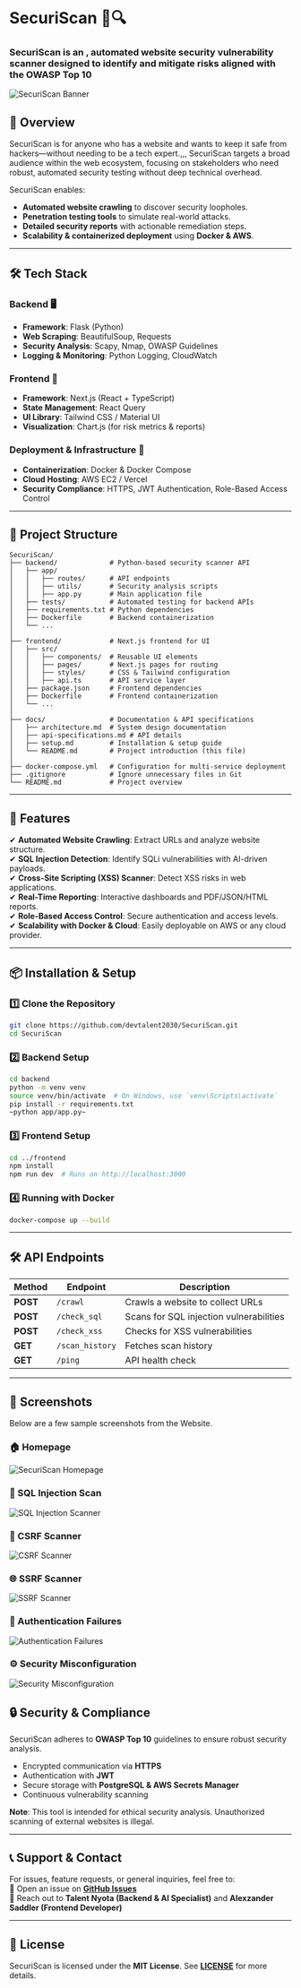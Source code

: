 # **SecuriScan** 🚀🔍

### **SecuriScan is an , automated website security vulnerability scanner designed to identify and mitigate risks aligned with the OWASP Top 10**

![SecuriScan Banner](/securiscan-frontend/public/images/securiscan1.png)

## **📌 Overview**
SecuriScan is for anyone who has a website and wants to keep it safe from hackers—without needing to be a tech expert.,,, SecuriScan targets a broad audience within the web ecosystem, focusing on stakeholders who need robust, automated security testing without deep technical overhead.

SecuriScan enables:
- **Automated website crawling** to discover security loopholes.
- **Penetration testing tools** to simulate real-world attacks.
- **Detailed security reports** with actionable remediation steps.
- **Scalability & containerized deployment** using **Docker & AWS**.

---

## **🛠 Tech Stack**
### **Backend** 🖥️
- **Framework**: Flask (Python)
- **Web Scraping**: BeautifulSoup, Requests
- **Security Analysis**: Scapy, Nmap, OWASP Guidelines
- **Logging & Monitoring**: Python Logging, CloudWatch

### **Frontend** 🎨
- **Framework**: Next.js (React + TypeScript)
- **State Management**: React Query
- **UI Library**: Tailwind CSS / Material UI
- **Visualization**: Chart.js (for risk metrics & reports)

### **Deployment & Infrastructure** 🚀
- **Containerization**: Docker & Docker Compose
- **Cloud Hosting**: AWS EC2 / Vercel
- **Security Compliance**: HTTPS, JWT Authentication, Role-Based Access Control

---

## **📂 Project Structure**

```
SecuriScan/
├── backend/             # Python-based security scanner API
│   ├── app/
│   │   ├── routes/      # API endpoints
│   │   ├── utils/       # Security analysis scripts
│   │   ├── app.py       # Main application file
│   ├── tests/           # Automated testing for backend APIs
│   ├── requirements.txt # Python dependencies
│   ├── Dockerfile       # Backend containerization
│   └── ...
│
├── frontend/            # Next.js frontend for UI
│   ├── src/
│   │   ├── components/  # Reusable UI elements
│   │   ├── pages/       # Next.js pages for routing
│   │   ├── styles/      # CSS & Tailwind configuration
│   │   ├── api.ts       # API service layer
│   ├── package.json     # Frontend dependencies
│   ├── Dockerfile       # Frontend containerization
│   └── ...
│
├── docs/                # Documentation & API specifications
│   ├── architecture.md  # System design documentation
│   ├── api-specifications.md # API details
│   ├── setup.md         # Installation & setup guide
│   └── README.md        # Project introduction (this file)
│
├── docker-compose.yml   # Configuration for multi-service deployment
├── .gitignore           # Ignore unnecessary files in Git
└── README.md            # Project overview
```

---

## **🚀 Features**
✔ **Automated Website Crawling**: Extract URLs and analyze website structure.  
✔ **SQL Injection Detection**: Identify SQLi vulnerabilities with AI-driven payloads.  
✔ **Cross-Site Scripting (XSS) Scanner**: Detect XSS risks in web applications.   
✔ **Real-Time Reporting**: Interactive dashboards and PDF/JSON/HTML reports.  
✔ **Role-Based Access Control**: Secure authentication and access levels.  
✔ **Scalability with Docker & Cloud**: Easily deployable on AWS or any cloud provider.

---

## **📦 Installation & Setup**
### **1️⃣ Clone the Repository**
```sh
git clone https://github.com/devtalent2030/SecuriScan.git
cd SecuriScan
```

### **2️⃣ Backend Setup**
```sh
cd backend
python -m venv venv
source venv/bin/activate  # On Windows, use `venv\Scripts\activate`
pip install -r requirements.txt
~python app/app.py~
```

### **3️⃣ Frontend Setup**
```sh
cd ../frontend
npm install
npm run dev  # Runs on http://localhost:3000
```

### **4️⃣ Running with Docker**
```sh
docker-compose up --build
```

---

## **🛠 API Endpoints**
| Method | Endpoint       | Description |
|--------|---------------|-------------|
| **POST** | `/crawl` | Crawls a website to collect URLs |
| **POST** | `/check_sql` | Scans for SQL injection vulnerabilities |
| **POST** | `/check_xss` | Checks for XSS vulnerabilities |
| **GET** | `/scan_history` | Fetches scan history |
| **GET** | `/ping` | API health check |


---
## 📸 Screenshots

Below are a few sample screenshots from the Website.

### 🏠 Homepage
![SecuriScan Homepage](/securiscan-frontend/public/images/home.png)

### 💉 SQL Injection Scan
![SQL Injection Scanner](/securiscan-frontend/public/images/SQLInjection.png)

### 🔁 CSRF Scanner
![CSRF Scanner](/securiscan-frontend/public/images/CSRFScanner.png)

### 🌐 SSRF Scanner
![SSRF Scanner](/securiscan-frontend/public/images/SSRFScanner.png)

### 🔐 Authentication Failures
![Authentication Failures](/securiscan-frontend/public/images/AuthenticationFailures.png)

### ⚙️ Security Misconfiguration
![Security Misconfiguration](/securiscan-frontend/public/images/SecurityMisconfiguration.png)



## **🔒 Security & Compliance**
SecuriScan adheres to **OWASP Top 10** guidelines to ensure robust security analysis.  
- Encrypted communication via **HTTPS**
- Authentication with **JWT**
- Secure storage with **PostgreSQL & AWS Secrets Manager**
- Continuous vulnerability scanning

**Note**: This tool is intended for ethical security analysis. Unauthorized scanning of external websites is illegal.

---

## **📞 Support & Contact**
For issues, feature requests, or general inquiries, feel free to:  
📌 Open an issue on **[GitHub Issues](https://github.com/devtalent2030/SecuriScan/issues)**  
📌 Reach out to **Talent Nyota (Backend & AI Specialist)** and **Alexzander Saddler (Frontend Developer)**  

---

## **📜 License**
SecuriScan is licensed under the **MIT License**. See **[LICENSE](./LICENSE)** for more details.

